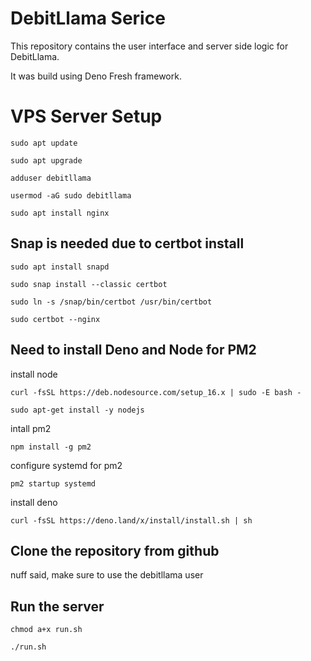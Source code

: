 # DebitLlama Serice

This repository contains the user interface and server side logic for DebitLlama.

It was build using Deno Fresh framework.

# VPS Server Setup

`sudo apt update`

`sudo apt upgrade`

`adduser debitllama`

`usermod -aG sudo debitllama`

`sudo apt install nginx`

## Snap is needed due to certbot install

`sudo apt install snapd`

`sudo snap install --classic certbot`

`sudo ln -s /snap/bin/certbot /usr/bin/certbot`

`sudo certbot --nginx`

## Need to install Deno and Node for PM2

install node

`curl -fsSL https://deb.nodesource.com/setup_16.x | sudo -E bash -`

`sudo apt-get install -y nodejs`

intall pm2

`npm install -g pm2`

configure systemd for pm2

`pm2 startup systemd`

install deno

`curl -fsSL https://deno.land/x/install/install.sh | sh`


## Clone the repository from github
nuff said, make sure to use the debitllama user

## Run the server
`chmod a+x run.sh`

`./run.sh`


